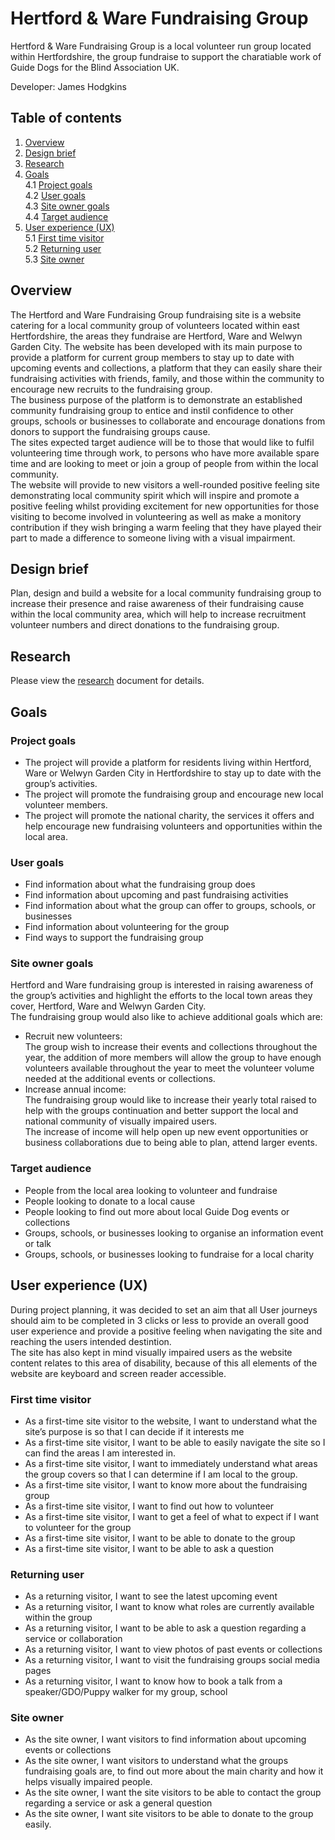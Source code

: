 # Hertford & Ware Fundraising Group

Hertford & Ware Fundraising Group is a local volunteer run group located within Hertfordshire, the group fundraise to support the charatiable work of Guide Dogs for the Blind Association UK.

Developer: James Hodgkins
## Table of contents
1. [Overview](#overview)
2. [Design brief](#design-brief)
3. [Research](#research)
4. [Goals](#goals)  
    4.1 [Project goals](#project-goals)  
    4.2 [User goals](#user-goals)  
    4.3 [Site owner goals](#site-owner-goals)  
    4.4 [Target audience](#trget-audience)  
5. [User experience (UX)](#user-experience-ux)  
    5.1 [First time visitor](#first-time-visitor)  
    5.2 [Returning user](#returning-user)  
    5.3 [Site owner](#site-owner)  
    
## Overview
The Hertford and Ware Fundraising Group fundraising site is a website catering for a local community group of volunteers located within east Hertfordshire, the areas they fundraise are Hertford, Ware and Welwyn Garden City.
The website has been developed with its main purpose to provide a platform for current group members to stay up to date with upcoming events and collections, a platform that they can easily share their fundraising activities with friends, family, and those within the community to encourage new recruits to the fundraising group.  
The business purpose of the platform is to demonstrate an established community fundraising group to entice and instil confidence to other groups, schools or businesses to collaborate and encourage donations from donors to support the fundraising groups cause.  
The sites expected target audience will be to those that would like to fulfil volunteering time through work, to persons who have more available spare time and are looking to meet or join a group of people from within the local community.  
The website will provide to new visitors a well-rounded positive feeling site demonstrating local community spirit which will inspire and promote a positive feeling whilst providing excitement for new opportunities for those visiting to become involved in volunteering as well as make a monitory contribution if they wish bringing a warm feeling that they have played their part to made a difference to someone living with a visual impairment.

## Design brief
Plan, design and build a website for a local community fundraising group to increase their presence and raise awareness of their fundraising cause within the local community area, which will help to increase recruitment volunteer numbers and direct donations to the fundraising group.

## Research
Please view the [research](docs/research.md) document for details.
## Goals
### Project goals
- The project will provide a platform for residents living within Hertford, Ware or Welwyn Garden City in Hertfordshire to stay up to date with the group’s activities.
- The project will promote the fundraising group and encourage new local volunteer members.
- The project will promote the national charity, the services it offers and help encourage new fundraising volunteers and opportunities within the local area.  
### User goals
-  Find information about what the fundraising group does
-  Find information about upcoming and past fundraising activities 
-  Find information about what the group can offer to groups, schools, or businesses
-  Find information about volunteering for the group
-  Find ways to support the fundraising group  
### Site owner goals
Hertford and Ware fundraising group is interested in raising awareness of the group’s activities and highlight the efforts to the local town areas they cover, Hertford, Ware and Welwyn Garden City.  
The fundraising group would also like to achieve additional goals which are:  
-  Recruit new volunteers:  
The group wish to increase their events and collections throughout the year, the addition of more members will allow the group to have enough volunteers available throughout the year to meet the volunteer volume needed at the additional events or collections.  
-  Increase annual income:  
The fundraising group would like to increase their yearly total raised to help with the groups continuation and better support the local and national community of visually impaired users.  
The increase of income will help open up new event opportunities or business collaborations due to being able to plan, attend larger events.  
### Target audience
-  People from the local area looking to volunteer and fundraise
-  People looking to donate to a local cause
-  People looking to find out more about local Guide Dog events or collections
-  Groups, schools, or businesses looking to organise an information event or talk
-  Groups, schools, or businesses looking to fundraise for a local charity

## User experience (UX)
During project planning, it was decided to set an aim that all User journeys should aim to be completed in 3 clicks or less to provide an overall good user experience and provide a positive feeling when navigating the site and reaching the users intended destintion.  
The site has also kept in mind visually impaired users as the website content relates to this area of disability, because of this all elements of the website are keyboard and screen reader accessible.  
### First time visitor
-  As a first-time site visitor to the website, I want to understand what the site’s purpose is so that I can decide if it interests me
-  As a first-time site visitor, I want to be able to easily navigate the site so I can find the areas I am interested in.
-  As a first-time site visitor, I want to immediately understand what areas the group covers so that I can determine if I am local to the group.
-  As a first-time site visitor, I want to know more about the fundraising group
-  As a first-time site visitor, I want to find out how to volunteer
-  As a first-time site visitor, I want to get a feel of what to expect if I want to volunteer for the group
-  As a first-time site visitor, I want to be able to donate to the group
-  As a first-time site visitor, I want to be able to ask a question
### Returning user
-  As a returning visitor, I want to see the latest upcoming event
-  As a returning visitor, I want to know what roles are currently available within the group
-  As a returning visitor, I want to be able to ask a question regarding a service or collaboration
-  As a returning visitor, I want to view photos of past events or collections
-  As a returning visitor, I want to visit the fundraising groups social media pages
-  As a returning visitor, I want to know how to book a talk from a speaker/GDO/Puppy walker for my group, school
### Site owner
-  As the site owner, I want visitors to find information about upcoming events or collections
-  As the site owner, I want visitors to understand what the groups fundraising goals are, to find out more about the main charity and how it helps visually impaired people.
-  As the site owner, I want the site visitors to be able to contact the group regarding a service or ask a general question
-  As the site owner, I want site visitors to be able to donate to the group easily.
